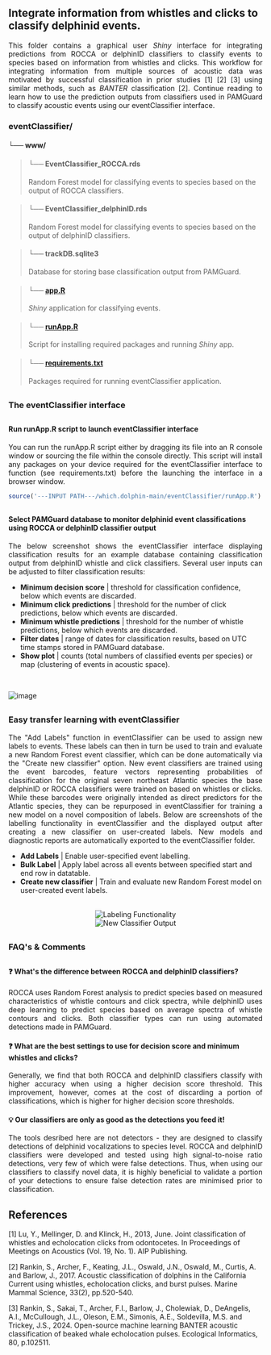 
## Integrate information from whistles and clicks to classify delphinid events.
<p align="justify">
This folder contains a graphical user <em>Shiny</em> interface for integrating predictions from ROCCA or delphinID classifiers to classify events to species based on information from  whistles and clicks. This workflow for integrating information from multiple sources of acoustic data was motivated by successful classification in prior studies [1] [2] [3] using similar methods, such as <em>BANTER</em> classification [2]. Continue reading to learn how to use the prediction outputs from classifiers used in PAMGuard to classify acoustic events using our eventClassifier interface.
</p>

### eventClassifier/

#### └── www/

> #### └── EventClassifier_ROCCA.rds
> Random Forest model for classifying events to species based on the output of ROCCA classifiers.

> #### └── EventClassifier_delphinID.rds
> Random Forest model for classifying events to species based on the output of delphinID classifiers.

> #### └── trackDB.sqlite3
> Database for storing base classification output from PAMGuard.

> #### └── [app.R](https://github.com/tristankleyn/which.dolphin/blob/main/eventClassifier/app.R)
> _Shiny_ application for classifying events. 

> #### └── [runApp.R](https://github.com/tristankleyn/which.dolphin/blob/main/eventClassifier/runApp.R)
> Script for installing required packages and running _Shiny_ app.

> #### └── [requirements.txt](https://github.com/tristankleyn/which.dolphin/blob/main/eventClassifier/requirements.txt)
> Packages required for running eventClassifier application.

##
### The eventClassifier interface
##
#### Run runApp.R script to launch eventClassifier interface
<p align="justify">
You can run the runApp.R script either by dragging its file into an R console window or sourcing the file within the console directly. This script will install any packages on your device required for the eventClassifier interface to function (see requirements.txt) before the launching the interface in a browser window.
</p>

```R
source('---INPUT PATH---/which.dolphin-main/eventClassifier/runApp.R')
```
##
#### Select PAMGuard database to monitor delphinid event classifications using ROCCA or delphinID classifier output
<p align="justify">
The below screenshot shows the eventClassifier interface displaying classification results for an example database containing classification output from delphinID whistle and click classifiers. Several user inputs can be adjusted to filter classification results:
</p>

<ul>
  <li><strong>Minimum decision score</strong> | threshold for classification confidence, below which events are discarded.</li>
  <li><strong>Minimum click predictions</strong> | threshold for the number of click predictions, below which events are discarded.</li>
  <li><strong>Minimum whistle predictions</strong> | threshold for the number of whistle predictions, below which events are discarded.</li>
  <li><strong>Filter dates</strong> | range of dates for classification results, based on UTC time stamps stored in PAMGuard database.</li>
  <li><strong>Show plot</strong> | counts (total numbers of classified events per species) or map (clustering of events in acoustic space).</li>
</ul>

<br>

![image](https://github.com/user-attachments/assets/8b687701-01e4-4435-89a0-f44bfa621478)



##

### Easy transfer learning with eventClassifier
<p align="justify">
The "Add Labels" function in eventClassifier can be used to assign new labels to events. These labels can then in turn be used to train and evaluate a new Random Forest event classifier, which can be done automatically via the "Create new classifier" option. New event classifiers are trained using the event barcodes, feature vectors representing probabilities of classification for the original seven northeast Atlantic species the base delphinID or ROCCA classifiers were trained on based on whistles or clicks. While these barcodes were originally intended as direct predictors for the Atlantic species, they can be repurposed in eventClassifier for training a new model on a novel composition of labels. Below are screenshots of the labelling functionality in eventClassifier and the displayed output after creating a new classifier on user-created labels. New models and diagnostic reports are automatically exported to the eventClassifier folder.
</p>

<ul>
  <li><strong>Add Labels</strong> | Enable user-specified event labelling.</li>
  <li><strong>Bulk Label</strong> | Apply label across all events between specified start and end row in datatable.</li>
  <li><strong>Create new classifier</strong> | Train and evaluate new Random Forest model on user-created event labels.</li>
</li>
</ul>

<br>

<div align="center">
  <img src="https://github.com/user-attachments/assets/4d3f159a-26e2-4239-a3e6-ce1c0f12667c" alt="Labeling Functionality">
</div>

<div align="center">
  <img src="https://github.com/user-attachments/assets/0e44e883-58c5-494a-8546-7f73cb9b34f9" alt="New Classifier Output">
</div>

  
##
### FAQ's & Comments
##
#### ❓ What's the difference between ROCCA and delphinID classifiers? 
<p align="justify">
ROCCA uses Random Forest analysis to predict species based on measured characteristics of whistle contours and click spectra, while delphinID uses deep learning to predict species based on average spectra of whistle contours and clicks. Both classifier types can run using automated detections made in PAMGuard.
</p>

#### ❓ What are the best settings to use for decision score and minimum whistles and clicks?
<p align="justify">
Generally, we find that both ROCCA and delphinID classifiers classify with higher accuracy when using a higher decision score threshold. This improvement, however, comes at the cost of discarding a portion of classifications, which is higher for higher decision score thresholds. 
</p>

#### 💡 Our classifiers are only as good as the detections you feed it!
<p align="justify">
The tools desribed here are not detectors - they are designed to classify detections of delphinid vocalizations to species level. ROCCA and delphinID classifiers were developed and tested using high signal-to-noise ratio detections, very few of which were false detections. Thus, when using our classifiers to classify novel data, it is highly beneficial to validate a portion of your detections to ensure false detection rates are minimised prior to classification.
</p>




## References

[1] Lu, Y., Mellinger, D. and Klinck, H., 2013, June. Joint classification of whistles and echolocation clicks from odontocetes. In Proceedings of Meetings on Acoustics (Vol. 19, No. 1). AIP Publishing.

[2] Rankin, S., Archer, F., Keating, J.L., Oswald, J.N., Oswald, M., Curtis, A. and Barlow, J., 2017. Acoustic classification of dolphins in the California Current using whistles, echolocation clicks, and burst pulses. Marine Mammal Science, 33(2), pp.520-540.

[3] Rankin, S., Sakai, T., Archer, F.I., Barlow, J., Cholewiak, D., DeAngelis, A.I., McCullough, J.L., Oleson, E.M., Simonis, A.E., Soldevilla, M.S. and Trickey, J.S., 2024. Open-source machine learning BANTER acoustic classification of beaked whale echolocation pulses. Ecological Informatics, 80, p.102511.


